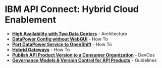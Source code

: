 # IBM API Connect: Hybrid Cloud Enablement    


- [**High Availability with Two Data Centers**](./docs-and-tools/architecture/README.md) - Architecture  
- [**DataPower Config without WebGUI**](./docs-and-tools/datapower/README.md) - How To   
- [**Port DataPower Service to OpenShift**](./docs-and-tools/datapower/README.md) - How To   
- [**Hybrid Gateways**](./docs-and-tools/hybrid-gwy/README.md) - How To  
- [**Publish API Product Version to a Consumer Organization**](./docs-and-tools/dev-ops/README.md) - DevOps  
- [**Governance Models & Version Control for API Products**](./docs-and-tools/governance/README.md) - Guidelines   
